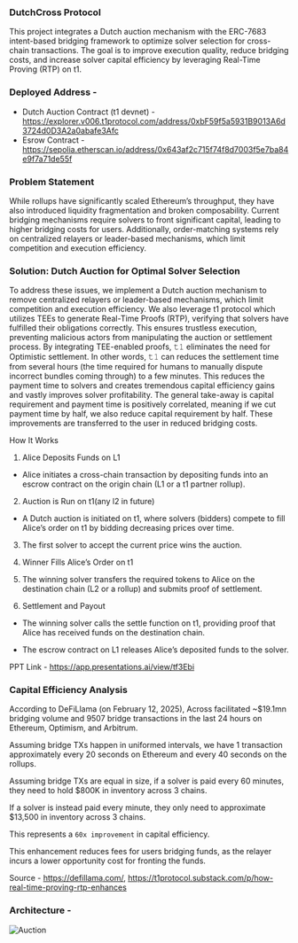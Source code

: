 ### DutchCross Protocol

This project integrates a Dutch auction mechanism with the ERC-7683 intent-based bridging framework to optimize solver selection for cross-chain transactions. The goal is to improve execution quality, reduce bridging costs, and increase solver capital efficiency by leveraging Real-Time Proving (RTP) on t1.

### Deployed Address - 

- Dutch Auction Contract (t1 devnet) - https://explorer.v006.t1protocol.com/address/0xbF59f5a5931B9013A6d3724d0D3A2a0abafe3Afc  
- Esrow Contract - https://sepolia.etherscan.io/address/0x643af2c715f74f8d7003f5e7ba84e9f7a71de55f


### Problem Statement

While rollups have significantly scaled Ethereum’s throughput, they have also introduced liquidity fragmentation and broken composability. Current bridging mechanisms require solvers to front significant capital, leading to higher bridging costs for users. Additionally, order-matching systems rely on centralized relayers or leader-based mechanisms, which limit competition and execution efficiency.

### Solution: Dutch Auction for Optimal Solver Selection

To address these issues, we implement a Dutch auction mechanism to remove centralized relayers or leader-based mechanisms, which limit competition and execution efficiency. We also leverage t1 protocol which utilizes TEEs to generate Real-Time Proofs (RTP), verifying that solvers have fulfilled their obligations correctly. This ensures trustless execution, preventing malicious actors from manipulating the auction or settlement process. By integrating TEE-enabled proofs, 𝚝𝟷 eliminates the need for Optimistic settlement. In other words, 𝚝𝟷 can reduces the settlement time from several hours (the time required for humans to manually dispute incorrect bundles coming through) to a few minutes. This reduces the payment time to solvers and creates tremendous capital efficiency gains and vastly improves solver profitability. The general take-away is capital requirement and payment time is positively correlated, meaning if we cut payment time by half, we also reduce capital requirement by half. These improvements are transferred to the user in reduced bridging costs.

How It Works

1. Alice Deposits Funds on L1

- Alice initiates a cross-chain transaction by depositing funds into an escrow contract on the origin chain (L1 or a t1 partner rollup).

2. Auction is Run on t1(any l2 in future)

- A Dutch auction is initiated on t1, where solvers (bidders) compete to fill Alice’s order on t1 by bidding decreasing prices over time.

3. The first solver to accept the current price wins the auction.

4. Winner Fills Alice’s Order on t1

5. The winning solver transfers the required tokens to Alice on the destination chain (L2 or a rollup) and submits proof of settlement.

6. Settlement and Payout

- The winning solver calls the settle function on t1, providing proof that Alice has received funds on the destination chain.

- The escrow contract on L1 releases Alice’s deposited funds to the solver.


PPT Link - https://app.presentations.ai/view/tf3Ebi

### Capital Efficiency Analysis

According to DeFiLlama (on February 12, 2025), Across facilitated ~$19.1mn bridging volume and 9507 bridge transactions in the last 24 hours on Ethereum, Optimism, and Arbitrum.

Assuming bridge TXs happen in uniformed intervals, we have 1 transaction approximately every 20 seconds on Ethereum and every 40 seconds on the rollups.

Assuming bridge TXs are equal in size, if a solver is paid every 60 minutes, they need to hold $800K in inventory across 3 chains.

If a solver is instead paid every minute, they only need to approximate $13,500 in inventory across 3 chains.

This represents a `60x improvement` in capital efficiency.

This enhancement reduces fees for users bridging funds, as the relayer incurs a lower opportunity cost for fronting the funds.

Source - https://defillama.com/, https://t1protocol.substack.com/p/how-real-time-proving-rtp-enhances

### Architecture - 

![Auction](https://github.com/user-attachments/assets/501203a4-d483-4dbe-939f-c633f2939b10)

